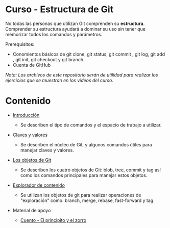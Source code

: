 # Curso - Estructura de Git

No todas las personas que utilizan Git comprenden su **estructura**. Comprender su estructura ayudará a dominar su uso sin tener que memorizar todos los comandos y parámetros.

Prerequisitos: 
- Conomientos básicos de git clone, git status, git commit , git log, git add , git init, git checkout y git branch.
- Cuenta de GitHub 

_Nota: Los archivos de este repositorio serán de utilidad para realizar los ejercicios que se muestran en los videos del curso._


# Contenido

- [Introducción](1_introduccion.md#1-estructura-de-git)
	
	- Se describen el tipo de comandos y el espacio de trabajo a utilizar.
		
- [Claves y valores](2_claves_y_valores.md#1-claves-y-valores)	
	
	- Se describen el núcleo de Git, y algunos comandos útiles para manejar claves y valores.
- [Los objetos de Git](3_los_objetos_de_git.md#3-los-objetos-de-git)
	
	- Se describen los cuatro objetos de Git: blob, tree, commit y tag así como los comandos principales para manejar estos objetos.

- [Explorador de contenido](4_explorador_de_contenido.md#2-explorador-de-contenido)
	- Se utilizan los objetos de git para realizar operaciones de "exploración" como: branch, merge, rebase, fast-forward y tag.
 
- Material de apoyo
	- [Cuento - El principito y el zorro](cuento/el_principito_y_el_zorro.md#el-principito-y-el-zorro)
